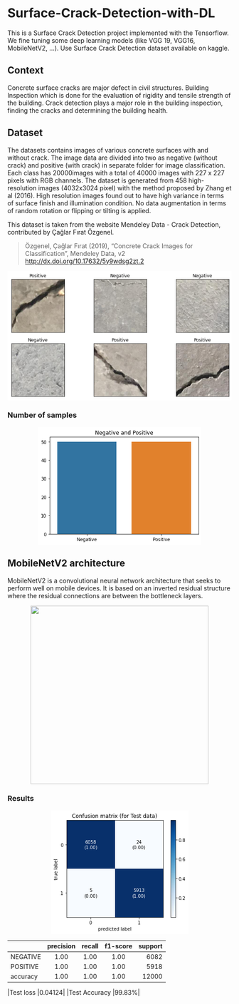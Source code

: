 # Surface-Crack-Detection-with-DL
This is a Surface Crack Detection project implemented with the Tensorflow. We fine tuning some deep learning models (like VGG 19, VGG16, MobileNetV2, ...). Use Surface Crack Detection dataset available on kaggle.
## Context
Concrete surface cracks are major defect in civil structures. Building Inspection which is done for the evaluation of rigidity and tensile strength of the building. Crack detection plays a major role in the building inspection, finding the cracks and determining the building health.
## Dataset
The datasets contains images of various concrete surfaces with and without crack. The image data are divided into two as negative (without crack) and positive (with crack) in separate folder for image classification. Each class has 20000images with a total of 40000 images with 227 x 227 pixels with RGB channels. The dataset is generated from 458 high-resolution images (4032x3024 pixel) with the method proposed by Zhang et al (2016). High resolution images found out to have high variance in terms of surface finish and illumination condition. No data augmentation in terms of random rotation or flipping or tilting is applied.

This dataset is taken from the website Mendeley Data - Crack Detection, contributed by Çağlar Fırat Özgenel.

> Özgenel, Çağlar Fırat (2019), “Concrete Crack Images for Classification”, Mendeley Data, v2
http://dx.doi.org/10.17632/5y9wdsg2zt.2

<p align="center">
<a href="https://github.com/mo26-web/Surface-Crack-Detection-with-DL/blob/main/images/data1.png"><img src="https://github.com/mo26-web/Surface-Crack-Detection-with-DL/blob/main/images/data1.png" align="center"></a>
</p>

### Number of samples

<p align="center">
<a href="https://github.com/mo26-web/Surface-Crack-Detection-with-DL/blob/main/images/np.png"><img src="https://github.com/mo26-web/Surface-Crack-Detection-with-DL/blob/main/images/np.png" align="center"></a>
</p>

## MobileNetV2 architecture
MobileNetV2 is a convolutional neural network architecture that seeks to perform well on mobile devices. It is based on an inverted residual structure where the residual connections are between the bottleneck layers.

<p align="center">
<a href="https://production-media.paperswithcode.com/methods/Screen_Shot_2020-06-06_at_10.37.14_PM.png"><img src="https://production-media.paperswithcode.com/methods/Screen_Shot_2020-06-06_at_10.37.14_PM.png" align="center" width="400" height="400" ></a>
</p>

### Results

<p align="center">
<a href="https://github.com/mo26-web/Surface-Crack-Detection-with-DL/blob/main/images/confusion2.png"><img src="https://github.com/mo26-web/Surface-Crack-Detection-with-DL/blob/main/images/confusion2.png" align="center"></a>
</p>


|               | precision     |recall  |f1-score |support|
| ------------- |:-------------:| :-----: |:-----:   |-----:   |
|  NEGATIVE     | 1.00          | 1.00   |  1.00   |  6082 |
| POSITIVE      | 1.00          |  1.00  |  1.00   |    5918   |
| accuracy      | 1.00          |  1.00  |  1.00     |    12000   |

|Test loss      |0.04124|
|Test Accuracy  |99.83%|
